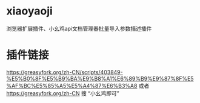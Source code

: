 # xiaoyaoji
浏览器扩展插件、小幺鸡api文档管理器批量导入参数描述插件

# 插件链接
https://greasyfork.org/zh-CN/scripts/403849-%E5%B0%8F%E5%B9%BA%E9%B8%A1%E6%89%B9%E9%87%8F%E5%AF%BC%E5%85%A5%E5%A4%87%E6%B3%A8
或者 https://greasyfork.org/zh-CN 搜 “小幺鸡即可”
